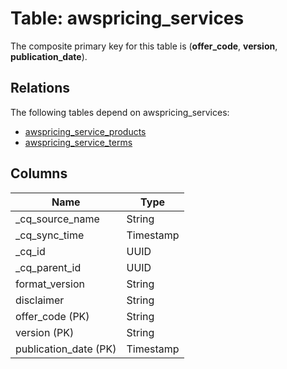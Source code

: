# Table: awspricing_services

The composite primary key for this table is (**offer_code**, **version**, **publication_date**).

## Relations

The following tables depend on awspricing_services:
  - [awspricing_service_products](awspricing_service_products)
  - [awspricing_service_terms](awspricing_service_terms)

## Columns

| Name          | Type          |
| ------------- | ------------- |
|_cq_source_name|String|
|_cq_sync_time|Timestamp|
|_cq_id|UUID|
|_cq_parent_id|UUID|
|format_version|String|
|disclaimer|String|
|offer_code (PK)|String|
|version (PK)|String|
|publication_date (PK)|Timestamp|